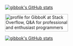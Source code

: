 [![gibbok's GitHub stats](https://github-readme-stats.vercel.app/api?username=gibbok)](https://github.com/gibbok)  

<a href="https://stackoverflow.com/users/379008/gibbok"><img src="https://stackoverflow.com/users/flair/379008.png" width="208" height="58" alt="profile for GibboK at Stack Overflow, Q&amp;A for professional and enthusiast programmers" title="profile for GibboK at Stack Overflow, Q&amp;A for professional and enthusiast programmers"></a>

[![gibbok's GitHub stats](https://github-readme-stats-1gam.vercel.app/api?username=gibbok)](https://github.com/gibbok)  
